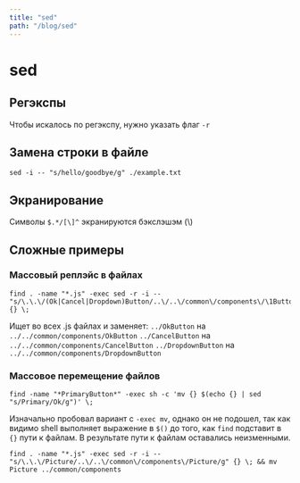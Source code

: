 ```yaml
---
title: "sed"
path: "/blog/sed"
---
```

# sed

## Регэкспы

Чтобы искалось по регэкспу, нужно указать флаг `-r`

## Замена строки в файле

```shell
sed -i -- "s/hello/goodbye/g" ./example.txt
```

## Экранирование

Символы `$.*/[\]^` экранируются бэкслэшэм (\\)

## Сложные примеры

### Массовый реплэйс в файлах

```shell
find . -name "*.js" -exec sed -r -i -- "s/\.\.\/(Ok|Cancel|Dropdown)Button/..\/..\/common\/components\/\1Button/g" {} \;
```

Ищет во всех .js файлах и заменяет:
`../OkButton` на `../../common/components/OkButton`
`../CancelButton` на `../../common/components/CancelButton`
`../DropdownButton` на `../../common/components/DropdownButton`

### Массовое перемещение файлов

```shell
find -name "*PrimaryButton*" -exec sh -c 'mv {} $(echo {} | sed "s/Primary/Ok/g")' \;
```

Изначально пробовал вариант c `-exec mv`, однако он не подошел, так как видимо shell выполняет выражение в `$()` до того, как `find` подставит в `{}` пути к файлам. В результате пути к файлам оставались неизменными.

	find . -name "*.js" -exec sed -r -i -- "s/\.\.\/Picture/..\/..\/common\/components\/Picture/g" {} \; && mv Picture ../common/components
